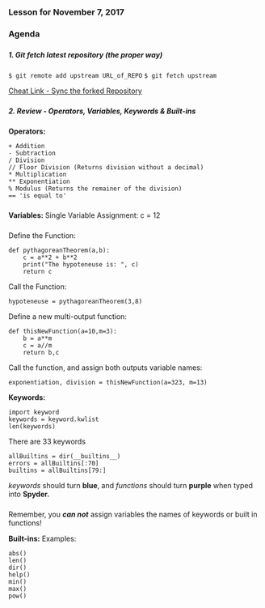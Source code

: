 
### Lesson for November 7, 2017
###

### Agenda
###
##### **1.** Git fetch latest repository (the proper way)
###
`$ git remote add upstream URL_of_REPO`
`$ git fetch upstream`

[Cheat Link -  Sync the forked Repository](https://help.github.com/articles/syncing-a-fork/)
###
###

##### **2.** Review - Operators, Variables, Keywords & Built-ins
###

**Operators:** 
```
+ Addition
- Subtraction
/ Division
// Floor Division (Returns division without a decimal)
* Multiplication
** Exponentiation
% Modulus (Returns the remainer of the division)
== 'is equal to'
```
###
**Variables:** 
Single Variable Assignment:
c = 12
###
###
Define the Function:
```
def pythagoreanTheorem(a,b):
    c = a**2 + b**2
    print("The hypoteneuse is: ", c)
    return c
```
Call the Function:
```
hypoteneuse = pythagoreanTheorem(3,8)
```
Define a new multi-output function:
```
def thisNewFunction(a=10,m=3):
    b = a**m
    c = a//m
    return b,c
```
Call the function, and assign both outputs variable names:
```
exponentiation, division = thisNewFunction(a=323, m=13)
```

**Keywords:**
```
import keyword
keywords = keyword.kwlist
len(keywords)
```
There are 33 keywords

```
allBuiltins = dir(__builtins__)
errors = allBuiltins[:70]
builtins = allBuiltins[79:]

```
*keywords* should turn **blue**, and *functions* should turn **purple** when typed into **Spyder.**
###
Remember, you ***can not*** assign variables the names of keywords or built in functions!

**Built-ins:**
Examples:
```
abs()
len()
dir()
help()
min()
max()
pow()
```

